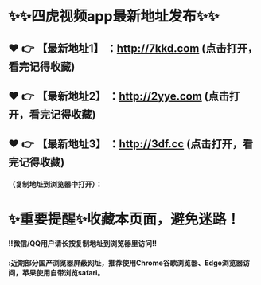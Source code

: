 # :sparkles::sparkles:四虎视频app最新地址发布:sparkles::sparkles:

 :heart: :point_right: 【最新地址1】 ：http://7kkd.com  (点击打开，看完记得收藏)
 ------
 :heart: :point_right: 【最新地址2】 ：http://2yye.com  (点击打开，看完记得收藏)
 ------
 :heart: :point_right: 【最新地址3】 ：http://3df.cc    (点击打开，看完记得收藏)
 ------



#### （复制地址到浏览器中打开）：
# :sparkles:重要提醒:sparkles:收藏本页面，避免迷路！
#### ‼️微信/QQ用户请长按复制地址到浏览器里访问‼
#### :近期部分国产浏览器屏蔽网址，推荐使用Chrome谷歌浏览器、Edge浏览器访问，苹果使用自带浏览safari。

